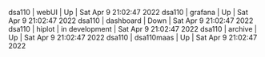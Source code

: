 dsa110 | webUI | Up | Sat Apr  9 21:02:47 2022
dsa110 | grafana | Up | Sat Apr  9 21:02:47 2022
dsa110 | dashboard | Down | Sat Apr  9 21:02:47 2022
dsa110 | hiplot | in development | Sat Apr  9 21:02:47 2022
dsa110 | archive | Up | Sat Apr  9 21:02:47 2022
dsa110 | dsa110maas | Up | Sat Apr  9 21:02:47 2022
